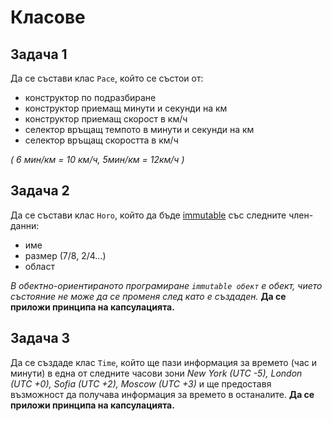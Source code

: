 # Класове

## Задача 1
Да се състави клас ```Pace```, който се състои от:

- конструктор по подразбиране
- конструктор приемащ минути и секунди на км
- конструктор приемащ скорост в км/ч
- селектор връщащ темпото в минути и секунди на км
- селектор връщащ скоростта в км/ч

_( 6 мин/км = 10 км/ч, 5мин/км = 12км/ч )_

## Задача 2
Да се състави клас ```Horo```, който да бъде [immutable](https://en.wikipedia.org/wiki/Immutable_object)
със следните член-данни:

- име
- размер (7/8, 2/4...)
- област

_В обектно-ориентираното програмиране ```immutable обект``` е обект, чието състояние не може да се променя след като е създаден._ __Да се приложи принципа на капсулацията.__

## Задача 3
Да се създаде клас ```Time```, който ще пази информация за времето (час и минути) в една от следните часови зони _New York (UTC -5), London (UTC +0), Sofia (UTC +2), Moscow (UTC +3)_ и ще предоставя възможност да получава информация за времето в останалите. __Да се приложи принципа на капсулацията.__